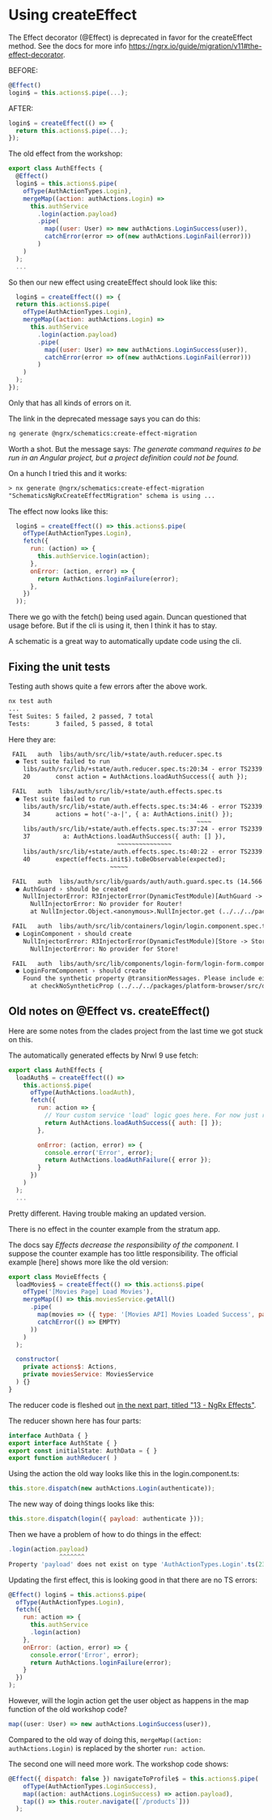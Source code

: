 # Using createEffect

The Effect decorator (@Effect) is deprecated in favor for the createEffect method. See the docs for more info https://ngrx.io/guide/migration/v11#the-effect-decorator.

BEFORE:

```js
@Effect()
login$ = this.actions$.pipe(...);
```

AFTER:

```js
login$ = createEffect(() => {
  return this.actions$.pipe(...);
});
```

The old effect from the workshop:

```js
export class AuthEffects {
  @Effect()
  login$ = this.actions$.pipe(
    ofType(AuthActionTypes.Login),
    mergeMap((action: authActions.Login) =>
      this.authService
        .login(action.payload)
        .pipe(
          map((user: User) => new authActions.LoginSuccess(user)),
          catchError(error => of(new authActions.LoginFail(error)))
        )
    )
  );
  ...
```

So then our new effect using createEffect should look like this:

```js
  login$ = createEffect(() => {
  return this.actions$.pipe(
    ofType(AuthActionTypes.Login),
    mergeMap((action: authActions.Login) =>
      this.authService
        .login(action.payload)
        .pipe(
          map((user: User) => new authActions.LoginSuccess(user)),
          catchError(error => of(new authActions.LoginFail(error)))
        )
    )
  );
});
```

Only that has all kinds of errors on it.

The link in the deprecated message says you can do this:

```txt
ng generate @ngrx/schematics:create-effect-migration
```

Worth a shot.  But the message says: *The generate command requires to be run in an Angular project, but a project definition could not be found.*

On a hunch I tried this and it works:

```txt
> nx generate @ngrx/schematics:create-effect-migration
"SchematicsNgRxCreateEffectMigration" schema is using ...
```

The effect now looks like this:

```js
  login$ = createEffect(() => this.actions$.pipe(
    ofType(AuthActionTypes.Login),
    fetch({
      run: (action) => {
        this.authService.login(action);
      },
      onError: (action, error) => {
        return AuthActions.loginFailure(error);
      },
    })
  ));
```

There we go with the fetch() being used again.  Duncan questioned that usage before.  But if the cli is using it, then I think it has to stay.

A schematic is a great way to automatically update code using the cli.

## Fixing the unit tests

Testing auth shows quite a few errors after the above work.

```txt
nx test auth
...
Test Suites: 5 failed, 2 passed, 7 total
Tests:       3 failed, 5 passed, 8 total
```

Here they are:

```txt
 FAIL   auth  libs/auth/src/lib/+state/auth.reducer.spec.ts
  ● Test suite failed to run
    libs/auth/src/lib/+state/auth.reducer.spec.ts:20:34 - error TS2339: Property 'loadAuthSuccess' does not exist on type 'typeof import("C:/Users/timof/repos/timofeysie/angular/demo-app/libs/auth/src/lib/+state/auth.actions")'.
    20       const action = AuthActions.loadAuthSuccess({ auth });
```

```txt
 FAIL   auth  libs/auth/src/lib/+state/auth.effects.spec.ts
  ● Test suite failed to run
    libs/auth/src/lib/+state/auth.effects.spec.ts:34:46 - error TS2339: Property 'init' does not exist on type 'typeof import("C:/Users/timof/repos/timofeysie/angular/demo-app/libs/auth/src/lib/+state/auth.actions")'.
    34       actions = hot('-a-|', { a: AuthActions.init() });
                                                    ~~~~
    libs/auth/src/lib/+state/auth.effects.spec.ts:37:24 - error TS2339: Property 'loadAuthSuccess' does not exist on type 'typeof import("C:/Users/timof/repos/timofeysie/angular/demo-app/libs/auth/src/lib/+state/auth.actions")'.
    37         a: AuthActions.loadAuthSuccess({ auth: [] }),
                              ~~~~~~~~~~~~~~~
    libs/auth/src/lib/+state/auth.effects.spec.ts:40:22 - error TS2339: Property 'init$' does not exist on type 'AuthEffects'.       
    40       expect(effects.init$).toBeObservable(expected);
                            ~~~~~
```

```txt
 FAIL   auth  libs/auth/src/lib/guards/auth/auth.guard.spec.ts (14.566 s)
  ● AuthGuard › should be created
    NullInjectorError: R3InjectorError(DynamicTestModule)[AuthGuard -> Router -> Router]:
      NullInjectorError: No provider for Router!
      at NullInjector.Object.<anonymous>.NullInjector.get (../../../packages/core/src/di/null_injector.ts:16:21)
```

```txt
 FAIL   auth  libs/auth/src/lib/containers/login/login.component.spec.ts (14.536 s)
  ● LoginComponent › should create
    NullInjectorError: R3InjectorError(DynamicTestModule)[Store -> Store]:
      NullInjectorError: No provider for Store!
```

```txt
 FAIL   auth  libs/auth/src/lib/components/login-form/login-form.component.spec.ts (15.661 s)
  ● LoginFormComponent › should create
    Found the synthetic property @transitionMessages. Please include either "BrowserAnimationsModule" or "NoopAnimationsModule" in your application.
      at checkNoSyntheticProp (../../../packages/platform-browser/src/dom/dom_renderer.ts:278:11)
```

## Old notes on @Effect vs. createEffect()

Here are some notes from the clades project from the last time we got stuck on this.

The automatically generated effects by Nrwl 9 use fetch:

```js
export class AuthEffects {
  loadAuth$ = createEffect(() =>
    this.actions$.pipe(
      ofType(AuthActions.loadAuth),
      fetch({
        run: action => {
          // Your custom service 'load' logic goes here. For now just return a success action...
          return AuthActions.loadAuthSuccess({ auth: [] });
        },

        onError: (action, error) => {
          console.error('Error', error);
          return AuthActions.loadAuthFailure({ error });
        }
      })
    )
  );
  ...
```

Pretty different.  Having trouble making an updated version.

There is no effect in the counter example from the stratum app.

The docs say *Effects decrease the responsibility of the component.*  I suppose the counter example has too little responsibility.  The official example [here] shows more like the old version:

```js
export class MovieEffects {
  loadMovies$ = createEffect(() => this.actions$.pipe(
    ofType('[Movies Page] Load Movies'),
    mergeMap(() => this.moviesService.getAll()
      .pipe(
        map(movies => ({ type: '[Movies API] Movies Loaded Success', payload: movies })),
        catchError(() => EMPTY)
      ))
    )
  );

  constructor(
    private actions$: Actions,
    private moviesService: MoviesService
  ) {}
}
```

The reducer code is fleshed out [in the next part, titled "13 - NgRx Effects"](https://duncanhunter.gitbook.io/enterprise-angular-applications-with-ngrx-and-nx/13-ngrx-effects).

The reducer shown here has four parts:

```js
interface AuthData { }
export interface AuthState { }
export const initialState: AuthData = { }
export function authReducer( )
```

Using the action the old way looks like this in the login.component.ts:

```js
this.store.dispatch(new authActions.Login(authenticate));
```

The new way of doing things looks like this:

```js
this.store.dispatch(login({ payload: authenticate }));
```

Then we have a problem of how to do things in the effect:

```js
.login(action.payload)
              ^^^^^^^
Property 'payload' does not exist on type 'AuthActionTypes.Login'.ts(2339)
```

Updating the first effect, this is looking good in that there are no TS errors:

```js
@Effect() login$ = this.actions$.pipe(
  ofType(AuthActionTypes.Login),
  fetch({
    run: action => {
      this.authService
      .login(action)
    },
    onError: (action, error) => {
      console.error('Error', error);
      return AuthActions.loginFailure(error);
    }
  })
);
```

However, will the login action get the user object as happens in the map function of the old workshop code?

```js
map((user: User) => new authActions.LoginSuccess(user)),
```

Compared to the old way of doing this, ```mergeMap((action: authActions.Login)``` is replaced by the shorter ```run: action```.

The second one will need more work.  The workshop code shows:

```js
@Effect({ dispatch: false }) navigateToProfile$ = this.actions$.pipe(
    ofType(AuthActionTypes.LoginSuccess),
    map((action: authActions.LoginSuccess) => action.payload),
    tap(() => this.router.navigate([`/products`]))
  );
```
